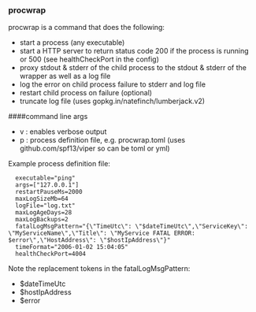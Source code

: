 ### procwrap

procwrap is a command that does the following:

- start a process (any executable)
- start a HTTP server to return status code 200 if the process is running or 500 (see healthCheckPort in the config)
- proxy stdout & stderr of the child process to the stdout & stderr of the wrapper as well as a log file
- log the error on child process failure to stderr and log file
- restart child process on failure (optional)
- truncate log file (uses gopkg.in/natefinch/lumberjack.v2)

####command line args

- v : enables verbose output 
- p : process definition file, e.g. procwrap.toml (uses github.com/spf13/viper so can be toml or yml)

Example process definition file:

```
  executable="ping"
  args=["127.0.0.1"]
  restartPauseMs=2000
  maxLogSizeMb=64
  logFile="log.txt"
  maxLogAgeDays=28
  maxLogBackups=2
  fatalLogMsgPattern="{\"TimeUtc\": \"$dateTimeUtc\",\"ServiceKey\": \"MyServiceName\",\"Title\": \"MyService FATAL ERROR: $error\",\"HostAddress\": \"$hostIpAddress\"}"
  timeFormat="2006-01-02 15:04:05"
  healthCheckPort=4004
  ```
  
Note the replacement tokens in the fatalLogMsgPattern:

- $dateTimeUtc
- $hostIpAddress
- $error


